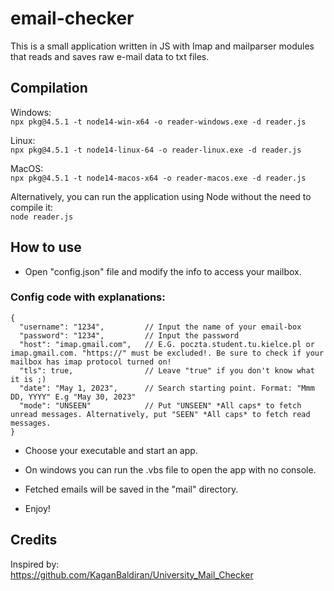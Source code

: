 # email-checker

This is a small application written in JS with Imap and mailparser modules that reads and saves raw e-mail data to txt files.

## Compilation  
Windows:  
`npx pkg@4.5.1 -t node14-win-x64 -o reader-windows.exe -d reader.js`

Linux:  
`npx pkg@4.5.1 -t node14-linux-64 -o reader-linux.exe -d reader.js`

MacOS:  
`npx pkg@4.5.1 -t node14-macos-x64 -o reader-macos.exe -d reader.js`

Alternatively, you can run the application using Node without the need to compile it:  
`node reader.js`

## How to use  

- Open "config.json" file and modify the info to access your mailbox.

### Config code with explanations:  

```
{
  "username": "1234",         // Input the name of your email-box
  "password": "1234",         // Input the password
  "host": "imap.gmail.com",   // E.G. poczta.student.tu.kielce.pl or imap.gmail.com. "https://" must be excluded!. Be sure to check if your mailbox has imap protocol turned on!
  "tls": true,                // Leave "true" if you don't know what it is ;)
  "date": "May 1, 2023",      // Search starting point. Format: "Mmm DD, YYYY" E.g "May 30, 2023"
  "mode": "UNSEEN"            // Put "UNSEEN" *All caps* to fetch unread messages. Alternatively, put "SEEN" *All caps* to fetch read messages.
}
```

- Choose your executable and start an app.

- On windows you can run the .vbs file to open the app with no console.

- Fetched emails will be saved in the "mail" directory.

- Enjoy!

## Credits
Inspired by:  
https://github.com/KaganBaldiran/University_Mail_Checker
